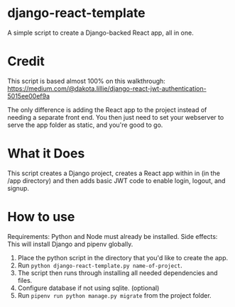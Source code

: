 # django-react-template
A simple script to create a Django-backed React app, all in one.

# Credit
This script is based almost 100% on this walkthrough:
https://medium.com/@dakota.lillie/django-react-jwt-authentication-5015ee00ef9a

The only difference is adding the React app to the project instead of needing a separate front end.  You then just need to set your webserver to serve the app folder as static, and you're good to go.

# What it Does
This script creates a Django project, creates a React app within in (in the /app directory) and then adds basic JWT code to enable login, logout, and signup.  

# How to use
Requirements: Python and Node must already be installed.
Side effects: This will install Django and pipenv globally.

1. Place the python script in the directory that you'd like to create the app.
2. Run `python django-react-template.py name-of-project`.
3. The script then runs through installing all needed dependencies and files.
4. Configure database if not using sqlite. (optional)
5. Run `pipenv run python manage.py migrate` from the project folder.
